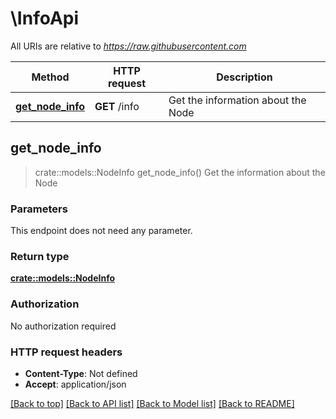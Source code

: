 # \InfoApi

All URIs are relative to *https://raw.githubusercontent.com*

Method | HTTP request | Description
------------- | ------------- | -------------
[**get_node_info**](InfoApi.md#get_node_info) | **GET** /info | Get the information about the Node



## get_node_info

> crate::models::NodeInfo get_node_info()
Get the information about the Node

### Parameters

This endpoint does not need any parameter.

### Return type

[**crate::models::NodeInfo**](NodeInfo.md)

### Authorization

No authorization required

### HTTP request headers

- **Content-Type**: Not defined
- **Accept**: application/json

[[Back to top]](#) [[Back to API list]](../README.md#documentation-for-api-endpoints) [[Back to Model list]](../README.md#documentation-for-models) [[Back to README]](../README.md)

